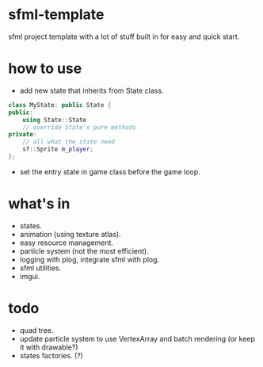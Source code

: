 # sfml-template
sfml project template with a lot of stuff built in for easy and quick start.

# how to use
- add new state that inherits from State class.
```cpp
class MyState: public State {
public:
    using State::State
    // override State's pure methods
private:
    // all what the state need
    sf::Sprite m_player;
};
```
- set the entry state in game class before the game loop.

# what's in
- states.
- animation (using texture atlas).
- easy resource management.
- particle system (not the most efficient).
- logging with plog, integrate sfml with plog.
- sfml utilities.
- imgui.

# todo
- quad tree.
- update particle system to use VertexArray and batch rendering (or keep it with drawable?)
- states factories. (?)